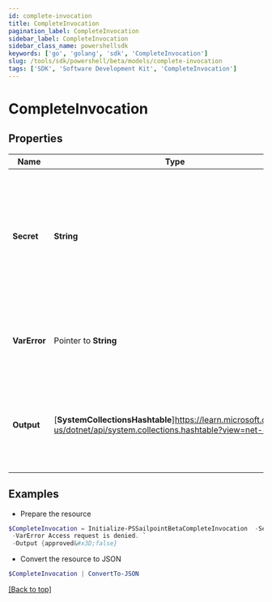 ```yaml
---
id: complete-invocation
title: CompleteInvocation
pagination_label: CompleteInvocation
sidebar_label: CompleteInvocation
sidebar_class_name: powershellsdk
keywords: ['go', 'golang', 'sdk', 'CompleteInvocation'] 
slug: /tools/sdk/powershell/beta/models/complete-invocation
tags: ['SDK', 'Software Development Kit', 'CompleteInvocation']
---
```



# CompleteInvocation

## Properties

Name | Type | Description | Notes
------------ | ------------- | ------------- | -------------
**Secret** |  **String** | Unique invocation secret that was generated when the invocation was created. Required to authenticate to the endpoint. | 
**VarError** |  Pointer to **String** | The error message to indicate a failed invocation or error if any. | [optional] 
**Output** |  [**SystemCollectionsHashtable**]https://learn.microsoft.com/en-us/dotnet/api/system.collections.hashtable?view=net-8.0 | Trigger output to complete the invocation. Its schema is defined in the trigger definition. | 

## Examples

- Prepare the resource
```powershell
$CompleteInvocation = Initialize-PSSailpointBetaCompleteInvocation  -Secret 0f11f2a4-7c94-4bf3-a2bd-742580fe3bde `
 -VarError Access request is denied. `
 -Output {approved&#x3D;false}
```

- Convert the resource to JSON
```powershell
$CompleteInvocation | ConvertTo-JSON
```


[[Back to top]](#) 

